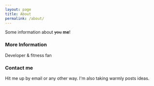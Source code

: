 ```yaml
---
layout: page
title: About
permalink: /about/
---
```


Some information about ~~you~~ **me**!

### More Information

Developer & fitness fan

### Contact me
Hit me up by email or any other way.
I'm also taking warmly posts ideas.


